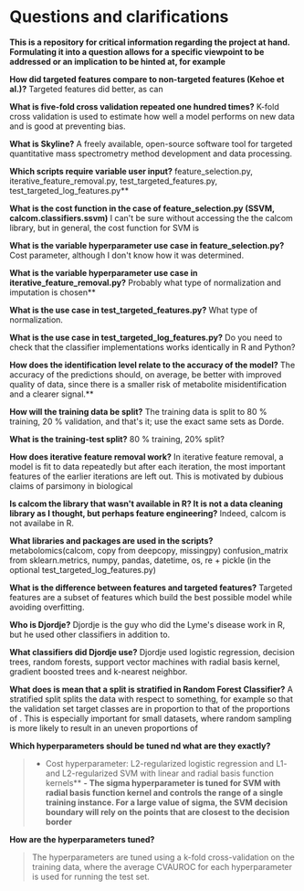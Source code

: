 # Questions and clarifications

**This is a repository for critical information regarding the project at hand. Formulating it into a question allows for a specific viewpoint to be addressed or an implication to be hinted at, for example**

**How did targeted features compare to non-targeted features (Kehoe et al.)?**
Targeted features did better, as can

**What is five-fold cross validation repeated one hundred times?**
K-fold cross validation is used to estimate how well a model performs on new data and is good at preventing bias.

**What is Skyline?**
 A freely available, open-source software tool for targeted quantitative mass spectrometry method development and data processing.

**Which scripts require variable user input?**
feature_selection.py, iterative_feature_removal.py, test_targeted_features.py, test_targeted_log_features.py**

**What is the cost function in the case of feature_selection.py (SSVM, calcom.classifiers.ssvm)**
I can't be sure without accessing the the calcom library, but in general, the cost function for SVM is

**What is the variable hyperparameter use case in feature_selection.py?**
Cost parameter, although I don't know how it was determined.

**What is the variable hyperparameter use case in iterative_feature_removal.py?**
Probably what type of  normalization and imputation is chosen**

**What is the use case in test_targeted_features.py?**
What type of normalization.

**What is the use case in test_targeted_log_features.py?**
Do you need to check that the classifier implementations works identically in R and Python?

**How does the identification level relate to the accuracy of the model?**
The accuracy of the predictions should, on average, be better with improved quality of data, since there is a smaller risk of metabolite misidentification and a clearer signal.**

**How will the training data be split?**
The training data is split to 80 % training, 20 % validation, and that's it; use the exact same sets as Dorde.

**What is the training-test split?**
80 % training, 20% split?

**How does iterative feature removal work?**
In iterative feature removal, a model is fit to data repeatedly but after each iteration, the most important features of the earlier iterations are left out. This is motivated by dubious claims of parsimony in biological

**Is calcom the library that wasn't available in R? It is not a data cleaning library as I thought, but perhaps feature engineering?**
Indeed, calcom is not availabe in R.

**What libraries and packages are used in the scripts?**
metabolomics(calcom, copy from deepcopy, missingpy) confusion_matrix from sklearn.metrics, numpy, pandas, datetime, os, re + pickle (in the optional test_targeted_log_features.py)

**What is the difference between features and targeted features?**
Targeted features are a subset of features which build the best possible model while avoiding overfitting.

**Who is Djordje?**
Djordje is the guy who did the Lyme's disease work in R, but he used other classifiers in addition to.

**What classifiers did Djordje use?**
Djordje used  logistic regression, decision trees, random forests, support vector machines with radial basis kernel, gradient boosted trees and k-nearest neighbor.

**What does is mean that a split is stratified in Random Forest Classifier?**
A stratified split splits the data with respect to something, for example so that the validation set target classes are in proportion to that of the proportions of . This is especially important for small datasets, where random sampling is more likely to result in an uneven proportions of

 **Which hyperparameters should be tuned nd what are they exactly?**
 >- Cost hyperparameter: L2-regularized logistic regression and L1- and L2-regularized SVM with linear and radial basis function kernels**
**- The sigma hyperparameter is tuned for SVM with radial basis function kernel and controls the range of a single training instance. For a large value of sigma, the SVM decision boundary will rely on the points that are closest to the decision border**

 **How are the hyperparameters tuned?**
 > The hyperparameters are tuned using a k-fold cross-validation on the training data, where the average CVAUROC for each hyperparameter is used for running the test set.
